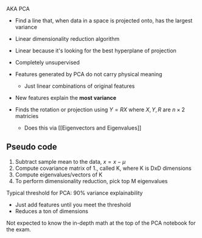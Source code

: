 AKA PCA

- Find a line that, when data in a space is projected onto, has the largest variance

-  Linear dimensionality reduction algorithm
- Linear because it's looking for the best hyperplane of projection
- Completely unsupervised

- Features generated by PCA do not carry physical meaning
	- Just linear combinations of original features
- New features explain the **most variance**

- Finds the rotation or projection using $Y=RX$ where $X, Y, R$ are $n\times2$ matricies
	- Does this via [[Eigenvectors and Eigenvalues]]

## Pseudo code
1. Subtract sample mean to the data, $x=x-\mu$ 
2. Compute covariance matrix of 1., called K, where K is DxD dimensions
3. Compute eigenvalues/vectors of K
4. To perform dimensionality reduction, pick top M eigenvalues

Typical threshold for PCA: 90% variance explainability
- Just add features until you meet the threshold
- Reduces a ton of dimensions


Not expected to know the in-depth math at the top of the PCA notebook for the exam.